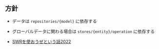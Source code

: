 ## 方針

- データは `repositories/{model}` に依存する
- グローバルデータに関わる場合は `stores/{entity}/operation` に依存する

- [SWRを使おうぜという話2022](https://zenn.dev/mast1ff/articles/5b48a87242f9f0)